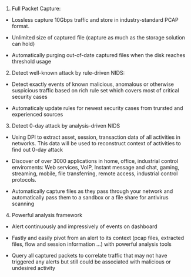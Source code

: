 1. Full Packet Capture: 
- Lossless capture 10Gbps traffic and store in industry-standard PCAP format.


- Unlimited size of captured file (capture as much as the storage solution can hold)

- Automatically purging out-of-date captured files when the disk reaches threshold usage

2. Detect well-known attack by rule-driven NIDS:

- Detect exactly events of known malicious, anomalous or otherwise suspicious traffic based on rich rule set which covers most of critical security cases

- Automaticaly update rules for newest security cases from trursted and experienced sources

3. Detect 0-day attack by analysis-driven NIDS 

- Using DPI to extract asset, session, transaction data of all activities in networks. This data will be used to reconstruct context of activities to find out 0-day attack

- Discover of over 3000 applications in home, office, industrial control enviroments: Web services, VoIP, Instant message and chat, gaming, streaming, mobile, file transferring, remote access, industrial control protocols. 

- Automatically capture files as they pass through your network and automatically pass them to a sandbox or a file share for antivirus scanning

4. Powerful analysis framework

- Alert continuously and impressively of events on dashboard 

- Fastly and easily pivot from an alert to its context (pcap files, extracted files, flow and session information ...) with powerful analysis tools

- Query all captured packets to correlate traffic that may not have triggered any alerts but still could be associated with malicious or undesired activity  





